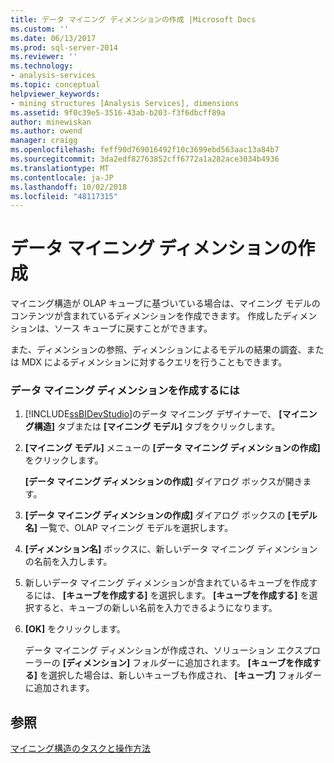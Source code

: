 ```yaml
---
title: データ マイニング ディメンションの作成 |Microsoft Docs
ms.custom: ''
ms.date: 06/13/2017
ms.prod: sql-server-2014
ms.reviewer: ''
ms.technology:
- analysis-services
ms.topic: conceptual
helpviewer_keywords:
- mining structures [Analysis Services], dimensions
ms.assetid: 9f0c39e5-3516-43ab-b203-f3f6dbcff89a
author: minewiskan
ms.author: owend
manager: craigg
ms.openlocfilehash: feff90d769016492f10c3699ebd563aac13a84b7
ms.sourcegitcommit: 3da2edf82763852cff6772a1a282ace3034b4936
ms.translationtype: MT
ms.contentlocale: ja-JP
ms.lasthandoff: 10/02/2018
ms.locfileid: "48117315"
---
```

# <a name="create-a-data-mining-dimension"></a>データ マイニング ディメンションの作成
  マイニング構造が OLAP キューブに基づいている場合は、マイニング モデルのコンテンツが含まれているディメンションを作成できます。 作成したディメンションは、ソース キューブに戻すことができます。  
  
 また、ディメンションの参照、ディメンションによるモデルの結果の調査、または MDX によるディメンションに対するクエリを行うこともできます。  
  
### <a name="to-create-a-data-mining-dimension"></a>データ マイニング ディメンションを作成するには  
  
1.  [!INCLUDE[ssBIDevStudio](../../includes/ssbidevstudio-md.md)]のデータ マイニング デザイナーで、 **[マイニング構造]** タブまたは **[マイニング モデル]** タブをクリックします。  
  
2.  **[マイニング モデル]** メニューの **[データ マイニング ディメンションの作成]** をクリックします。  
  
     **[データ マイニング ディメンションの作成]** ダイアログ ボックスが開きます。  
  
3.  **[データ マイニング ディメンションの作成]** ダイアログ ボックスの **[モデル名]** 一覧で、OLAP マイニング モデルを選択します。  
  
4.  **[ディメンション名]** ボックスに、新しいデータ マイニング ディメンションの名前を入力します。  
  
5.  新しいデータ マイニング ディメンションが含まれているキューブを作成するには、 **[キューブを作成する]** を選択します。 **[キューブを作成する]** を選択すると、キューブの新しい名前を入力できるようになります。  
  
6.  **[OK]** をクリックします。  
  
     データ マイニング ディメンションが作成され、ソリューション エクスプローラーの **[ディメンション]** フォルダーに追加されます。 **[キューブを作成する]** を選択した場合は、新しいキューブも作成され、 **[キューブ]** フォルダーに追加されます。  
  
## <a name="see-also"></a>参照  
 [マイニング構造のタスクと操作方法](mining-structure-tasks-and-how-tos.md)  
  
  
